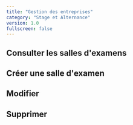 ```yaml
---
title: "Gestion des entreprises"
category: "Stage et Alternance"
version: 1.0
fullscreen: false
---
```


## Consulter les salles d'examens

## Créer une salle d'examen

## Modifier

## Supprimer

